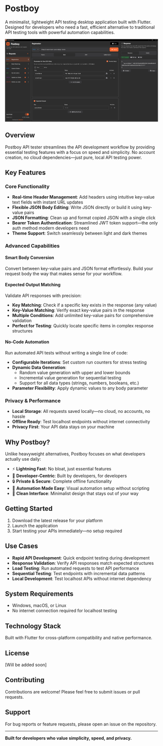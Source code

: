 # Postboy

A minimalist, lightweight API testing desktop application built with Flutter. Designed for developers who need a fast, efficient alternative to traditional API testing tools with powerful automation capabilities.

![Postboy Screenshot](assets/screenshot.png)

## Overview

Postboy API tester streamlines the API development workflow by providing essential testing features with a focus on speed and simplicity. No account creation, no cloud dependencies—just pure, local API testing power.

## Key Features

### Core Functionality

- **Real-time Header Management**: Add headers using intuitive key-value text fields with instant URL updates
- **Flexible JSON Body Editing**: Write JSON directly or build it using key-value pairs
- **JSON Formatting**: Clean up and format copied JSON with a single click
- **Bearer Token Authentication**: Streamlined JWT token support—the only auth method modern developers need
- **Theme Support**: Switch seamlessly between light and dark themes

### Advanced Capabilities

#### Smart Body Conversion
Convert between key-value pairs and JSON format effortlessly. Build your request body the way that makes sense for your workflow.

#### Expected Output Matching
Validate API responses with precision:
- **Key Matching**: Check if a specific key exists in the response (any value)
- **Key-Value Matching**: Verify exact key-value pairs in the response
- **Multiple Conditions**: Add unlimited key-value pairs for comprehensive validation
- **Perfect for Testing**: Quickly locate specific items in complex response structures

#### No-Code Automation
Run automated API tests without writing a single line of code:
- **Configurable Iterations**: Set custom run counters for stress testing
- **Dynamic Data Generation**:
    - Random value generation with upper and lower bounds
    - Incremental value generation for sequential testing
    - Support for all data types (strings, numbers, booleans, etc.)
- **Parameter Flexibility**: Apply dynamic values to any body parameter

### Privacy & Performance

- **Local Storage**: All requests saved locally—no cloud, no accounts, no hassle
- **Offline Ready**: Test localhost endpoints without internet connectivity
- **Privacy First**: Your API data stays on your machine

## Why Postboy?

Unlike heavyweight alternatives, Postboy focuses on what developers actually use daily:

- ⚡ **Lightning Fast**: No bloat, just essential features
- 🎯 **Developer-Centric**: Built by developers, for developers
- 🔒 **Private & Secure**: Complete offline functionality
- 🤖 **Automation Made Easy**: Visual automation setup without scripting
- 🎨 **Clean Interface**: Minimalist design that stays out of your way

## Getting Started

1. Download the latest release for your platform
2. Launch the application
3. Start testing your APIs immediately—no setup required

## Use Cases

- **Rapid API Development**: Quick endpoint testing during development
- **Response Validation**: Verify API responses match expected structures
- **Load Testing**: Run automated requests to test API performance
- **Sequential Testing**: Test endpoints with incremental data patterns
- **Local Development**: Test localhost APIs without internet dependency

## System Requirements

- Windows, macOS, or Linux
- No internet connection required for localhost testing

## Technology Stack

Built with Flutter for cross-platform compatibility and native performance.

## License

[Will be added soon]

## Contributing

Contributions are welcome! Please feel free to submit issues or pull requests.

## Support

For bug reports or feature requests, please open an issue on the repository.

---

**Built for developers who value simplicity, speed, and privacy.**